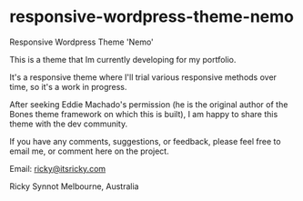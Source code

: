 responsive-wordpress-theme-nemo
===============================

Responsive Wordpress Theme 'Nemo' 

This is a theme that Im currently developing for my portfolio.

It's a responsive theme where I'll trial various responsive methods over time, so it's a work in progress.

After seeking Eddie Machado's permission (he is the original author of the Bones theme framework on which this is built), I am happy to share this theme with the dev community.

If you have any comments, suggestions, or feedback, please feel free to email me, or comment here on the project.

Email:  ricky@itsricky.com

Ricky Synnot
Melbourne, Australia
